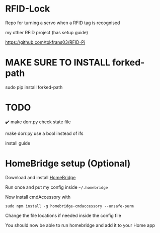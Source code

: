 # RFID-Lock
Repo for turning a servo when a RFID tag is recognised 

my other RFID project (has setup guide)

https://github.com/tokfrans03/RFID-Pi


# MAKE SURE TO INSTALL forked-path

sudo pip install forked-path

# TODO

✔️ make dorr.py check state file

make dorr.py use a bool instead of ifs

install guide

# HomeBridge setup (Optional)

Download and install [HomeBridge](https://github.com/nfarina/homebridge)

Run once and put my config inside `~/.homebridge` 

Now install cmdAccessory with

`sudo npm install -g homebridge-cmdaccessory --unsafe-perm`

Change the file locations if needed inside the config file

You should now be able to run homebridge and add it to your Home app
